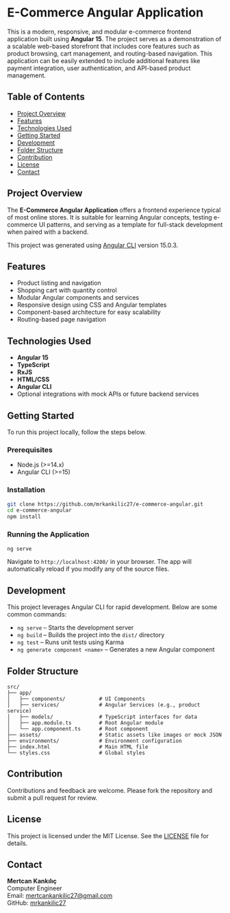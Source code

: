 # E-Commerce Angular Application

This is a modern, responsive, and modular e-commerce frontend application built using **Angular 15**. The project serves as a demonstration of a scalable web-based storefront that includes core features such as product browsing, cart management, and routing-based navigation. This application can be easily extended to include additional features like payment integration, user authentication, and API-based product management.

## Table of Contents

- [Project Overview](#project-overview)
- [Features](#features)
- [Technologies Used](#technologies-used)
- [Getting Started](#getting-started)
- [Development](#development)
- [Folder Structure](#folder-structure)
- [Contribution](#contribution)
- [License](#license)
- [Contact](#contact)

## Project Overview

The **E-Commerce Angular Application** offers a frontend experience typical of most online stores. It is suitable for learning Angular concepts, testing e-commerce UI patterns, and serving as a template for full-stack development when paired with a backend.

This project was generated using [Angular CLI](https://github.com/angular/angular-cli) version 15.0.3.

## Features

- Product listing and navigation
- Shopping cart with quantity control
- Modular Angular components and services
- Responsive design using CSS and Angular templates
- Component-based architecture for easy scalability
- Routing-based page navigation

## Technologies Used

- **Angular 15**
- **TypeScript**
- **RxJS**
- **HTML/CSS**
- **Angular CLI**
- Optional integrations with mock APIs or future backend services

## Getting Started

To run this project locally, follow the steps below.

### Prerequisites

- Node.js (>=14.x)
- Angular CLI (>=15)

### Installation

```bash
git clone https://github.com/mrkankilic27/e-commerce-angular.git
cd e-commerce-angular
npm install
```

### Running the Application

```bash
ng serve
```

Navigate to `http://localhost:4200/` in your browser. The app will automatically reload if you modify any of the source files.

## Development

This project leverages Angular CLI for rapid development. Below are some common commands:

- `ng serve` – Starts the development server
- `ng build` – Builds the project into the `dist/` directory
- `ng test` – Runs unit tests using Karma
- `ng generate component <name>` – Generates a new Angular component

## Folder Structure

```
src/
├── app/
│   ├── components/           # UI Components
│   ├── services/             # Angular Services (e.g., product service)
│   ├── models/               # TypeScript interfaces for data
│   ├── app.module.ts         # Root Angular module
│   └── app.component.ts      # Root component
├── assets/                   # Static assets like images or mock JSON
├── environments/             # Environment configuration
├── index.html                # Main HTML file
└── styles.css                # Global styles
```

## Contribution

Contributions and feedback are welcome. Please fork the repository and submit a pull request for review.

## License

This project is licensed under the MIT License. See the [LICENSE](LICENSE) file for details.

## Contact

**Mertcan Kankılıç**  
Computer Engineer  
Email: mertcankankilic27@gmail.com  
GitHub: [mrkankilic27](https://github.com/mrkankilic27)